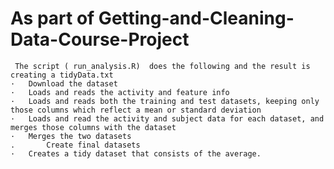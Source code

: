 # As part of Getting-and-Cleaning-Data-Course-Project
     The script ( run_analysis.R)  does the following and the result is creating a tidyData.txt
	·	Download the dataset 
	·	Loads and reads the activity and feature info
	·	Loads and reads both the training and test datasets, keeping only those columns which reflect a mean or standard deviation
	·	Loads and read the activity and subject data for each dataset, and merges those columns with the dataset
	·	Merges the two datasets
	.       Create final datasets
	·	Creates a tidy dataset that consists of the average.
